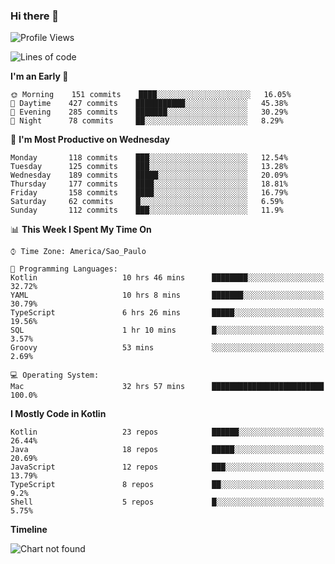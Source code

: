 ### Hi there 👋

<!--
**fernandonogueira/fernandonogueira** is a ✨ _special_ ✨ repository because its `README.md` (this file) appears on your GitHub profile.

Here are some ideas to get you started:

- 🔭 I’m currently working on ...
- 🌱 I’m currently learning ...
- 👯 I’m looking to collaborate on ...
- 🤔 I’m looking for help with ...
- 💬 Ask me about ...
- 📫 How to reach me: ...
- 😄 Pronouns: ...
- ⚡ Fun fact: ...
-->

<!--START_SECTION:waka-->
![Profile Views](http://img.shields.io/badge/Profile%20Views-0-blue)

![Lines of code](https://img.shields.io/badge/From%20Hello%20World%20I%27ve%20Written-5.7%20million%20lines%20of%20code-blue)

**I'm an Early 🐤** 

```text
🌞 Morning    151 commits    ████░░░░░░░░░░░░░░░░░░░░░   16.05% 
🌆 Daytime    427 commits    ███████████░░░░░░░░░░░░░░   45.38% 
🌃 Evening    285 commits    ███████░░░░░░░░░░░░░░░░░░   30.29% 
🌙 Night      78 commits     ██░░░░░░░░░░░░░░░░░░░░░░░   8.29%

```
📅 **I'm Most Productive on Wednesday** 

```text
Monday       118 commits    ███░░░░░░░░░░░░░░░░░░░░░░   12.54% 
Tuesday      125 commits    ███░░░░░░░░░░░░░░░░░░░░░░   13.28% 
Wednesday    189 commits    █████░░░░░░░░░░░░░░░░░░░░   20.09% 
Thursday     177 commits    ████░░░░░░░░░░░░░░░░░░░░░   18.81% 
Friday       158 commits    ████░░░░░░░░░░░░░░░░░░░░░   16.79% 
Saturday     62 commits     █░░░░░░░░░░░░░░░░░░░░░░░░   6.59% 
Sunday       112 commits    ███░░░░░░░░░░░░░░░░░░░░░░   11.9%

```


📊 **This Week I Spent My Time On** 

```text
⌚︎ Time Zone: America/Sao_Paulo

💬 Programming Languages: 
Kotlin                   10 hrs 46 mins      ████████░░░░░░░░░░░░░░░░░   32.72% 
YAML                     10 hrs 8 mins       ███████░░░░░░░░░░░░░░░░░░   30.79% 
TypeScript               6 hrs 26 mins       █████░░░░░░░░░░░░░░░░░░░░   19.56% 
SQL                      1 hr 10 mins        █░░░░░░░░░░░░░░░░░░░░░░░░   3.57% 
Groovy                   53 mins             ░░░░░░░░░░░░░░░░░░░░░░░░░   2.69%

💻 Operating System: 
Mac                      32 hrs 57 mins      █████████████████████████   100.0%

```

**I Mostly Code in Kotlin** 

```text
Kotlin                   23 repos            ██████░░░░░░░░░░░░░░░░░░░   26.44% 
Java                     18 repos            █████░░░░░░░░░░░░░░░░░░░░   20.69% 
JavaScript               12 repos            ███░░░░░░░░░░░░░░░░░░░░░░   13.79% 
TypeScript               8 repos             ██░░░░░░░░░░░░░░░░░░░░░░░   9.2% 
Shell                    5 repos             █░░░░░░░░░░░░░░░░░░░░░░░░   5.75%

```


**Timeline**

![Chart not found](https://github.com/fernandonogueira/fernandonogueira/blob/master/charts/bar_graph.png) 


<!--END_SECTION:waka-->
